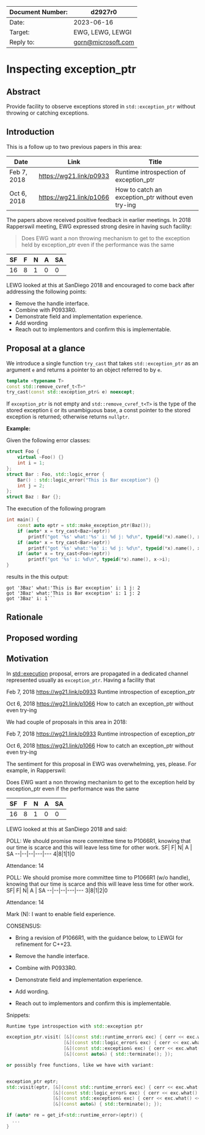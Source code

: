 | Document Number: | d2927r0            |
| ---------------- | ------------------ |
| Date:            | 2023-06-16         |
| Target:          | EWG, LEWG, LEWGI   |
| Reply to:        | gorn@microsoft.com |

# Inspecting exception_ptr

## Abstract 

Provide facility to observe exceptions stored in `std::exception_ptr` without throwing or catching exceptions.

## Introduction

This is a follow up to two previous papers in this area:

Date | Link | Title
-----|------|------
Feb 7, 2018 | https://wg21.link/p0933 | Runtime introspection of exception_ptr
Oct 6, 2018 | https://wg21.link/p1066 | How to catch an exception_ptr without even try-ing

The papers above received positive feedback in earlier meetings. In 2018 Rapperswil meeting, EWG expressed strong desire in having such facility:

> Does EWG want a non throwing mechanism to get to the exception held by exception_ptr even if the performance was the same


SF| F| N| A | SA
--|--|--|---|---
16|8|1|0|0

LEWG looked at this at SanDiego 2018 and encouraged to come back after
addressing the following points:

* Remove the handle interface.
* Combine with P0933R0.
* Demonstrate field and implementation experience.
* Add wording
* Reach out to implementors and confirm this is implementable.

## Proposal at a glance

We introduce a single function `try_cast` that takes `std::exception_ptr` as an argument `e` and returns a pointer to an object referred to by `e`. 

```c++
template <typename T>
const std::remove_cvref_t<T>* 
try_cast(const std::exception_ptr& e) noexcept;
```

If `exception_ptr` is not empty and `std::remove_cvref_t<T>` is the type of the stored exception `E` or its unambiguous base, a const pointer to the stored exception is returned; otherwise returns `nullptr`.

**Example:**

Given the following error classes:
```c++
struct Foo {
    virtual ~Foo() {}
    int i = 1;
};
struct Bar : Foo, std::logic_error {
    Bar() : std::logic_error("This is Bar exception") {}
    int j = 2;
};
struct Baz : Bar {};
```
The execution of the following program
```c++
int main() {
    const auto eptr = std::make_exception_ptr(Baz());
    if (auto* x = try_cast<Baz>(eptr))
        printf("got '%s' what:'%s' i: %d j: %d\n", typeid(*x).name(), x->what(), x->i, x->j);
    if (auto* x = try_cast<Bar>(eptr))
        printf("got '%s' what:'%s' i: %d j: %d\n", typeid(*x).name(), x->what(), x->i, x->j);
    if (auto* x = try_cast<Foo>(eptr))
        printf("got '%s' i: %d\n", typeid(*x).name(), x->i);
}
```
results in the this output:

```
got '3Baz' what:'This is Bar exception' i: 1 j: 2
got '3Baz' what:'This is Bar exception' i: 1 j: 2
got '3Baz' i: 1```
```

## Rationale



## Proposed wording




## Motivation

In [std::execution](https://wg21.link/p2300) proposal, errors are propagated in a dedicated channel represented usually as `exception_ptr`.
Having a facility that 

Feb 7, 2018
https://wg21.link/p0933 Runtime introspection of exception_ptr
 
Oct 6, 2018
https://wg21.link/p1066 How to catch an exception_ptr without even try-ing

We had couple of proposals in this area in 2018:

Feb 7, 2018
https://wg21.link/p0933 Runtime introspection of exception_ptr

Oct 6, 2018
https://wg21.link/p1066 How to catch an exception_ptr without even try-ing

The sentiment for this proposal in EWG was overwhelming, yes, please. 
For example, in Rapperswil:

Does EWG want a non throwing mechanism to get to the exception held by exception_ptr even if the performance was the same


SF| F| N| A | SA
--|--|--|---|---
16|8|1|0|0

LEWG looked at this at SanDiego 2018 and said:

POLL: We should promise more committee time to P1066R1, knowing that our time is scarce and this will leave less time for other work.
SF| F| N| A | SA
--|--|--|---|---
4|8|1|1|0

Attendance: 14

POLL: We should promise more committee time to P1066R1 (w/o handle), knowing that our time is scarce and this will leave less time for other work.
SF| F| N| A | SA
--|--|--|---|---
3|8|1|2|0

Attendance: 14

Mark (N): I want to enable field experience.

CONSENSUS: 
- Bring a revision of P1066R1, with the guidance below, to LEWGI for refinement for C++23.

- Remove the handle interface.
- Combine with P0933R0.

- Demonstrate field and implementation experience.

- Add wording.

- Reach out to implementors and confirm this is implementable.

Snippets:
```c++
Runtime type introspection with std::exception ptr

exception_ptr.visit( [&](const std::runtime_error& exc) { cerr << exc.what() << endl; },
                     [&](const std::logic_error& exc) { cerr << exc.what() << endl; },
                     [&](const std::exception& exc) { cerr << exc.what() << endl; },
                     [&](const auto&) { std::terminate(); });

or possibly free functions, like we have with variant:


exception_ptr eptr;
std::visit(eptr, [&](const std::runtime_error& exc) { cerr << exc.what() << endl; },
                 [&](const std::logic_error& exc) { cerr << exc.what() << endl; },
                 [&](const std::exception& exc) { cerr << exc.what() << endl; },
                 [&](const auto&) { std::terminate(); });

if (auto* re = get_if<std::runtime_error>(eptr)) {
  ...
}

```
